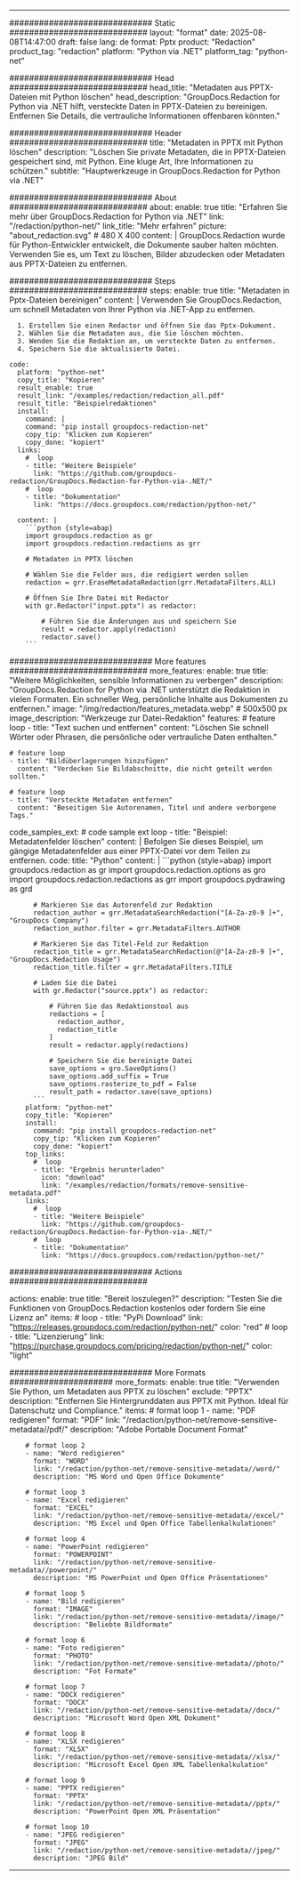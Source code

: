 
---
############################# Static ############################
layout: "format"
date:  2025-08-08T14:47:00
draft: false
lang: de
format: Pptx
product: "Redaction"
product_tag: "redaction"
platform: "Python via .NET"
platform_tag: "python-net"

############################# Head ############################
head_title: "Metadaten aus PPTX-Dateien mit Python löschen"
head_description: "GroupDocs.Redaction for Python via .NET hilft, versteckte Daten in PPTX-Dateien zu bereinigen. Entfernen Sie Details, die vertrauliche Informationen offenbaren könnten."

############################# Header ############################
title: "Metadaten in PPTX mit Python löschen" 
description: "Löschen Sie private Metadaten, die in PPTX-Dateien gespeichert sind, mit Python. Eine kluge Art, Ihre Informationen zu schützen."
subtitle: "Hauptwerkzeuge in GroupDocs.Redaction for Python via .NET" 

############################# About ############################
about:
    enable: true
    title: "Erfahren Sie mehr über GroupDocs.Redaction for Python via .NET"
    link: "/redaction/python-net/"
    link_title: "Mehr erfahren"
    picture: "about_redaction.svg" # 480 X 400
    content: |
       GroupDocs.Redaction wurde für Python-Entwickler entwickelt, die Dokumente sauber halten möchten. Verwenden Sie es, um Text zu löschen, Bilder abzudecken oder Metadaten aus PPTX-Dateien zu entfernen.

############################# Steps ############################
steps:
    enable: true
    title: "Metadaten in Pptx-Dateien bereinigen"
    content: |
      Verwenden Sie GroupDocs.Redaction, um schnell Metadaten von Ihrer Python via .NET-App zu entfernen.
      
      1. Erstellen Sie einen Redactor und öffnen Sie das Pptx-Dokument.
      2. Wählen Sie die Metadaten aus, die Sie löschen möchten.
      3. Wenden Sie die Redaktion an, um versteckte Daten zu entfernen.
      4. Speichern Sie die aktualisierte Datei.
   
    code:
      platform: "python-net"
      copy_title: "Kopieren"
      result_enable: true
      result_link: "/examples/redaction/redaction_all.pdf"
      result_title: "Beispielredaktionen"
      install:
        command: |
        command: "pip install groupdocs-redaction-net"
        copy_tip: "Klicken zum Kopieren"
        copy_done: "kopiert"
      links:
        #  loop
        - title: "Weitere Beispiele"
          link: "https://github.com/groupdocs-redaction/GroupDocs.Redaction-for-Python-via-.NET/"
        #  loop
        - title: "Dokumentation"
          link: "https://docs.groupdocs.com/redaction/python-net/"
          
      content: |
        ```python {style=abap}
        import groupdocs.redaction as gr
        import groupdocs.redaction.redactions as grr

        # Metadaten in PPTX löschen

        # Wählen Sie die Felder aus, die redigiert werden sollen
        redaction = grr.EraseMetadataRedaction(grr.MetadataFilters.ALL)

        # Öffnen Sie Ihre Datei mit Redactor
        with gr.Redactor("input.pptx") as redactor:

            # Führen Sie die Änderungen aus und speichern Sie
            result = redactor.apply(redaction)
            redactor.save()
        ```            


############################# More features ############################
more_features:
  enable: true
  title: "Weitere Möglichkeiten, sensible Informationen zu verbergen"
  description: "GroupDocs.Redaction for Python via .NET unterstützt die Redaktion in vielen Formaten. Ein schneller Weg, persönliche Inhalte aus Dokumenten zu entfernen."
  image: "/img/redaction/features_metadata.webp" # 500x500 px
  image_description: "Werkzeuge zur Datei-Redaktion"
  features:
    # feature loop
    - title: "Text suchen und entfernen"
      content: "Löschen Sie schnell Wörter oder Phrasen, die persönliche oder vertrauliche Daten enthalten."

    # feature loop
    - title: "Bildüberlagerungen hinzufügen"
      content: "Verdecken Sie Bildabschnitte, die nicht geteilt werden sollten."

    # feature loop
    - title: "Versteckte Metadaten entfernen"
      content: "Beseitigen Sie Autorenamen, Titel und andere verborgene Tags."
      
  code_samples_ext:
    # code sample ext loop
    - title: "Beispiel: Metadatenfelder löschen"
      content: |
        Befolgen Sie dieses Beispiel, um gängige Metadatenfelder aus einer PPTX-Datei vor dem Teilen zu entfernen.
      code:
        title: "Python"
        content: |
          ```python {style=abap}
          import groupdocs.redaction as gr
          import groupdocs.redaction.options as gro
          import groupdocs.redaction.redactions as grr
          import groupdocs.pydrawing as grd

          # Markieren Sie das Autorenfeld zur Redaktion
          redaction_author = grr.MetadataSearchRedaction("[A-Za-z0-9 ]+", "GroupDocs Company")
          redaction_author.filter = grr.MetadataFilters.AUTHOR

          # Markieren Sie das Titel-Feld zur Redaktion
          redaction_title = grr.MetadataSearchRedaction(@"[A-Za-z0-9 ]+", "GroupDocs.Redaction Usage")
          redaction_title.filter = grr.MetadataFilters.TITLE

          # Laden Sie die Datei
          with gr.Redactor("source.pptx") as redactor:

              # Führen Sie das Redaktionstool aus
              redactions = [
                redaction_author,
                redaction_title
              ]
              result = redactor.apply(redactions)

              # Speichern Sie die bereinigte Datei
              save_options = gro.SaveOptions()
              save_options.add_suffix = True
              save_options.rasterize_to_pdf = False
              result_path = redactor.save(save_options)
          ```
        platform: "python-net"
        copy_title: "Kopieren"
        install:
          command: "pip install groupdocs-redaction-net"
          copy_tip: "Klicken zum Kopieren"
          copy_done: "kopiert"
        top_links:
          #  loop
          - title: "Ergebnis herunterladen"
            icon: "download"
            link: "/examples/redaction/formats/remove-sensitive-metadata.pdf"
        links:
          #  loop
          - title: "Weitere Beispiele"
            link: "https://github.com/groupdocs-redaction/GroupDocs.Redaction-for-Python-via-.NET/"
          #  loop
          - title: "Dokumentation"
            link: "https://docs.groupdocs.com/redaction/python-net/"


############################# Actions ############################

actions:
  enable: true
  title: "Bereit loszulegen?"
  description: "Testen Sie die Funktionen von GroupDocs.Redaction kostenlos oder fordern Sie eine Lizenz an"
  items:
    #  loop
    - title: "PyPi Download"
      link: "https://releases.groupdocs.com/redaction/python-net/"
      color: "red"
        #  loop
    - title: "Lizenzierung"
      link: "https://purchase.groupdocs.com/pricing/redaction/python-net/"
      color: "light"


############################# More Formats #####################
more_formats:
    enable: true
    title: "Verwenden Sie Python, um Metadaten aus PPTX zu löschen"
    exclude: "PPTX"
    description: "Entfernen Sie Hintergrunddaten aus PPTX mit Python. Ideal für Datenschutz und Compliance."
    items: 
        # format loop 1
        - name: "PDF redigieren"
          format: "PDF"
          link: "/redaction/python-net/remove-sensitive-metadata//pdf/"
          description: "Adobe Portable Document Format"

        # format loop 2
        - name: "Word redigieren"
          format: "WORD"
          link: "/redaction/python-net/remove-sensitive-metadata//word/"
          description: "MS Word und Open Office Dokumente"
          
        # format loop 3
        - name: "Excel redigieren"
          format: "EXCEL"
          link: "/redaction/python-net/remove-sensitive-metadata//excel/"
          description: "MS Excel und Open Office Tabellenkalkulationen"

        # format loop 4
        - name: "PowerPoint redigieren"
          format: "POWERPOINT"
          link: "/redaction/python-net/remove-sensitive-metadata//powerpoint/"
          description: "MS PowerPoint und Open Office Präsentationen"

        # format loop 5
        - name: "Bild redigieren"
          format: "IMAGE"
          link: "/redaction/python-net/remove-sensitive-metadata//image/"
          description: "Beliebte Bildformate"

        # format loop 6
        - name: "Foto redigieren"
          format: "PHOTO"
          link: "/redaction/python-net/remove-sensitive-metadata//photo/"
          description: "Fot Formate"

        # format loop 7
        - name: "DOCX redigieren"
          format: "DOCX"
          link: "/redaction/python-net/remove-sensitive-metadata//docx/"
          description: "Microsoft Word Open XML Dokument"
          
        # format loop 8
        - name: "XLSX redigieren"
          format: "XLSX"
          link: "/redaction/python-net/remove-sensitive-metadata//xlsx/"
          description: "Microsoft Excel Open XML Tabellenkalkulation"
          
        # format loop 9
        - name: "PPTX redigieren"
          format: "PPTX"
          link: "/redaction/python-net/remove-sensitive-metadata//pptx/"
          description: "PowerPoint Open XML Präsentation"

        # format loop 10
        - name: "JPEG redigieren"
          format: "JPEG"
          link: "/redaction/python-net/remove-sensitive-metadata//jpeg/"
          description: "JPEG Bild"


---